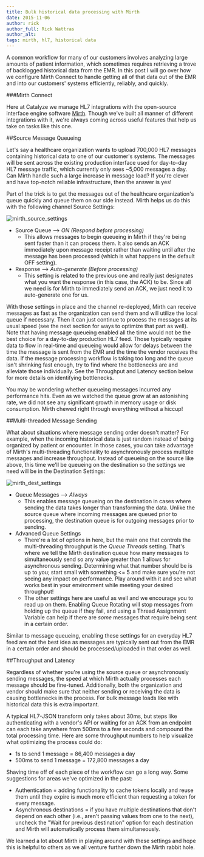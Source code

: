 ```yaml
---
title: Bulk historical data processing with Mirth
date: 2015-11-06
author: rick
author_full: Rick Wattras
author_alt:
tags: mirth, hl7, historical data
---
```


A common workflow for many of our customers involves analyzing large amounts of patient information, which sometimes requires retrieving a trove of backlogged historical data from the EMR. In this post I will go over how we configure Mirth Connect to handle getting all of that data out of the EMR and into our customers' systems efficiently, reliably, and quickly.

###Mirth Connect

Here at Catalyze we manage HL7 integrations with the open-source interface engine software [Mirth](https://www.mirth.com/). Though we've built all manner of different integrations with it, we're always coming across useful features that help us take on tasks like this one.

##Source Message Queueing

Let's say a healthcare organization wants to upload 700,000 HL7 messages containing historical data to one of our customer's systems. The messages will be sent across the existing production interface used for day-to-day HL7 message traffic, which currently only sees ~5,000 messages a day. Can Mirth handle such a large increase in message load? If you're clever and have top-notch reliable infrastructure, then the answer is yes!

Part of the trick is to get the messages out of the healthcare organization's queue quickly and queue them on our side instead. Mirth helps us do this with the following channel Source Settings:

![mirth_source_settings](/assets/img/posts/mirth_source_settings.png)

* Source Queue --> _ON (Respond before processing)_
	* This allows messages to begin queueing in Mirth if they're being sent faster than it can process them. It also sends an ACK immediately upon message receipt rather than waiting until after the message has been processed (which is what happens in the default OFF setting).
* Response --> _Auto-generate (Before processing)_
	* This setting is related to the previous one and really just designates what you want the response (in this case, the ACK) to be. Since all we need is for Mirth to immediately send an ACK, we just need it to auto-generate one for us. 

With those settings in place and the channel re-deployed, Mirth can receive messages as fast as the organization can send them and will utilize the local queue if necessary. Then it can just continue to process the messages at its usual speed (see the next section for ways to optimize that part as well). Note that having message queueing enabled all the time would not be the best choice for a day-to-day production HL7 feed. Those typically require data to flow in real-time and queueing would allow for delays between the time the message is sent from the EMR and the time the vendor receives the data. If the message processing workflow is taking too long and the queue isn't shrinking fast enough, try to find where the bottlenecks are and alleviate those individually. See the Throughput and Latency section below for more details on identifying bottlenecks.

You may be wondering whether queueing messages incurred any performance hits. Even as we watched the queue grow at an astonishing rate, we did not see any significant growth in memory usage or disk consumption. Mirth chewed right through everything without a hiccup!

##Multi-threaded Message Sending

What about situations where message sending order doesn't matter? For example, when the incoming historical data is just random instead of being organized by patient or encounter. In those cases, you can take advantage of Mirth's multi-threading functionality to asynchronously process multiple messages and increase throughput. Instead of queueing on the source like above, this time we'll be queueing on the destination so the settings we need will be in the Destination Settings:

![mirth_dest_settings](/assets/img/posts/mirth_dest_settings.png)

* Queue Messages --> _Always_
	* This enables message queueing on the destination in cases where sending the data takes longer than transforming the data. Unlike the source queue where incoming messages are queued prior to processing, the destination queue is for outgoing messages prior to sending. 
* Advanced Queue Settings
	* There're a lot of options in here, but the main one that controls the multi-threading throughput is the _Queue Threads_ setting. That's where we tell the Mirth destination queue how many messages to simultaneously send so any value greater than 1 allows for asynchronous sending. Determining what that number should be is up to you; start small with something <= 5 and make sure you're not seeing any impact on performance. Play around with it and see what works best in your environment while meeting your desired throughput!
	* The other settings here are useful as well and we encourage you to read up on them. Enabling Queue Rotating will stop messages from holding up the queue if they fail, and using a Thread Assignment Variable can help if there are _some_ messages that require being sent in a certain order.

Similar to message queueing, enabling these settings for an everyday HL7 feed are not the best idea as messages are typically sent out from the EMR in a certain order and should be processed/uploaded in that order as well.

##Throughput and Latency

Regardless of whether you're using the source queue or asynchronously sending messages, the speed at which Mirth actually processes each message should be fine-tuned. Additionally, both the organization and vendor should make sure that neither sending or receiving the data is causing bottlenecks in the process. For bulk message loads like with historical data this is extra important.

A typical HL7-JSON transform only takes about 30ms, but steps like authenticating with a vendor's API or waiting for an ACK from an endpoint can each take anywhere from 500ms to a few seconds and compound the total processing time. Here are some throughput numbers to help visualize what optimizing the process could do:

* 1s to send 1 message = 86,400 messages a day
* 500ms to send 1 message = 172,800 messages a day

Shaving time off of each piece of the workflow can go a long way. Some suggestions for areas we've optimized in the past:

* Authentication = adding functionality to cache tokens locally and reuse them until they expire is much more efficient than requesting a token for every message.
* Asynchronous destinations = if you have multiple destinations that don't depend on each other (i.e., aren't passing values from one to the next), uncheck the "Wait for previous destination" option for each destination and Mirth will automatically process them simultaneously.
 
We learned a lot about Mirth in playing around with these settings and hope this is helpful to others as we all venture further down the Mirth rabbit hole.